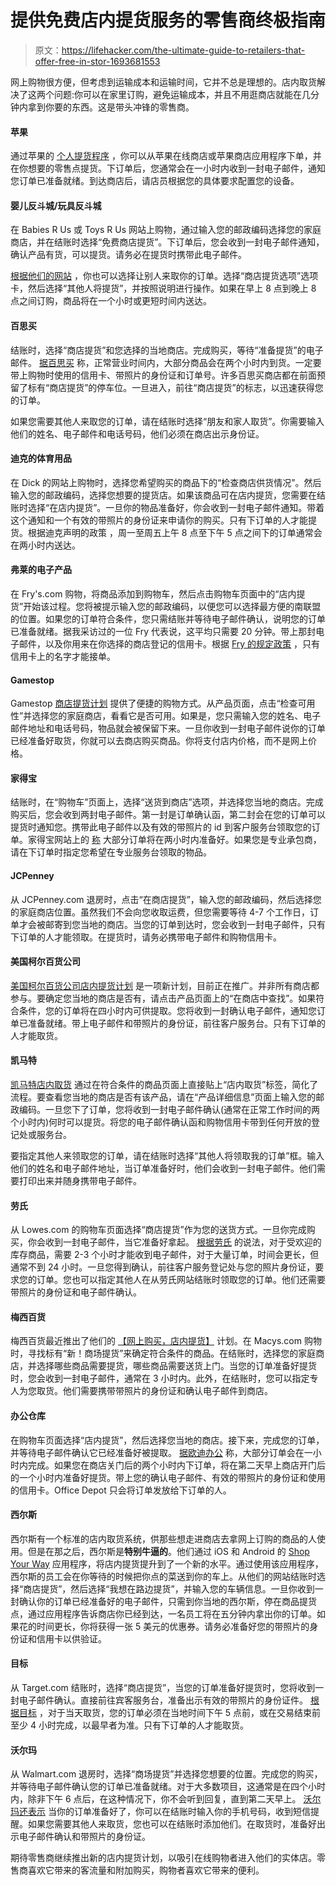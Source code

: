# 提供免费店内提货服务的零售商终极指南

> 原文：<https://lifehacker.com/the-ultimate-guide-to-retailers-that-offer-free-in-stor-1693681553>

网上购物很方便，但考虑到运输成本和运输时间，它并不总是理想的。店内取货解决了这两个问题:你可以在家里订购，避免运输成本，并且不用逛商店就能在几分钟内拿到你要的东西。这是带头冲锋的零售商。



#### **苹果**

通过苹果的 [个人提货程序](https://www.apple.com/retail/personal-pickup/) ，你可以从苹果在线商店或苹果商店应用程序下单，并在你想要的零售点提货。下订单后，您通常会在一小时内收到一封电子邮件，通知您订单已准备就绪。到达商店后，请店员根据您的具体要求配置您的设备。

#### **婴儿反斗城/玩具反斗城**

在 Babies R Us 或 Toys R Us 网站上购物，通过输入您的邮政编码选择您的家庭商店，并在结账时选择“免费商店提货”。下订单后，您会收到一封电子邮件通知，确认产品有货，可以提货。请务必在提货时携带此电子邮件。

[根据他们的网站](http://www.toysrus.com/shop/index.jsp?categoryId=4033857) ，你也可以选择让别人来取你的订单。选择“商店提货选项”选项卡，然后选择“其他人将提货”，并按照说明进行操作。如果在早上 8 点到晚上 8 点之间订购，商品将在一个小时或更短时间内送达。

#### **百思买**

结账时，选择“商店提货”和您选择的当地商店。完成购买，等待“准备提货”的电子邮件。 [据百思买](http://www.bestbuy.com/site/help-topics/store-pickup/pcmcat204400050014.c?id=pcmcat204400050014) 称，正常营业时间内，大部分商品会在两个小时内到货。一定要带上购物时使用的信用卡、带照片的身份证和订单号。许多百思买商店都在前面预留了标有“商店提货”的停车位。一旦进入，前往“商店提货”的标志，以迅速获得您的订单。

如果您需要其他人来取您的订单，请在结账时选择“朋友和家人取货”。你需要输入他们的姓名、电子邮件和电话号码，他们必须在商店出示身份证。

#### **迪克的体育用品**

在 Dick 的网站上购物时，选择您希望购买的商品下的“检查商店供货情况”。然后输入您的邮政编码，选择您想要的提货店。如果该商品可在店内提货，您需要在结账时选择“在店内提货”。一旦你的物品准备好，你会收到一封电子邮件通知。带着这个通知和一个有效的带照片的身份证来申请你的购买。只有下订单的人才能提货。根据迪克声明的政策 ，周一至周五上午 8 点至下午 5 点之间下的订单通常会在两小时内送达。

#### **弗莱的电子产品**

在 Fry's.com 购物，将商品添加到购物车，然后点击购物车页面中的“店内提货”开始该过程。您将被提示输入您的邮政编码，以便您可以选择最方便的南联盟的位置。如果您的订单符合条件，您只需结账并等待电子邮件确认，说明您的订单已准备就绪。据我采访过的一位 Fry 代表说，这平均只需要 20 分钟。带上那封电子邮件，以及你用来在你选择的商店登记的信用卡。根据 [Fry 的规定政策](http://www.frys.com/template/help/index/FE30/Service3/Assistance/Middle_Topics/A2DomesticShipping) ，只有信用卡上的名字才能接单。

#### **Gamestop**

Gamestop [商店提货计划](http://www.gamestop.com/gs/landing/hops_info/) 提供了便捷的购物方式。从产品页面，点击“检查可用性”并选择您的家庭商店，看看它是否可用。如果是，您只需输入您的姓名、电子邮件地址和电话号码，物品就会被保留下来。一旦你收到一封电子邮件说你的订单已经准备好取货，你就可以去商店购买商品。你将支付店内价格，而不是网上价格。

#### **家得宝**

结账时，在“购物车”页面上，选择“送货到商店”选项，并选择您当地的商店。完成购买后，您会收到两封电子邮件。第一封是订单确认函，第二封会在您的订单可以提货时通知您。携带此电子邮件以及有效的带照片的 id 到客户服务台领取您的订单。家得宝网站上的 [称](http://www.homedepot.com/c/pick_up_in_store) 大部分订单将在两小时内准备好。如果您是专业承包商，请在下订单时指定您希望在专业服务台领取的物品。

#### **JCPenney**

从 JCPenney.com 退房时，点击“在商店提货”，输入您的邮政编码，然后选择您的家庭商店位置。虽然我们不会向您收取运费，但您需要等待 4-7 个工作日，订单才会被邮寄到您当地的商店。当您的订单到达时，您会收到一封电子邮件，只有下订单的人才能领取。在提货时，请务必携带电子邮件和购物信用卡。

#### **美国柯尔百货公司**

[美国柯尔百货公司店内提货计划](https://cs.kohls.com/app/answers/detail/a_id/1169/~/buy-online,-pick-up-in-store) 是一项新计划，目前正在推广。并非所有商店都参与。要确定您当地的商店是否有，请点击产品页面上的“在商店中查找”。如果符合条件，您的订单将在四小时内可供提取。您将收到一封确认电子邮件，通知您订单已准备就绪。带上电子邮件和带照片的身份证，前往客户服务台。只有下订单的人才能取货。

#### 凯马特

[凯马特店内取货](http://www.kmart.com/free-store-pick-up/dap-120000000360431) 通过在符合条件的商品页面上直接贴上“店内取货”标签，简化了流程。要查看您当地的商店是否有该产品，请在“产品详细信息”页面上输入您的邮政编码。一旦您下了订单，您将收到一封电子邮件确认(通常在正常工作时间的两个小时内)何时可以提货。将您的电子邮件确认函和购物信用卡带到任何开放的登记处或服务台。

要指定其他人来领取您的订单，请在结账时选择“其他人将领取我的订单”框。输入他们的姓名和电子邮件地址，当订单准备好时，他们会收到一封电子邮件。他们需要打印出来并随身携带电子邮件。

#### **劳氏**

从 Lowes.com 的购物车页面选择“商店提货”作为您的送货方式。一旦你完成购买，你会收到一封电子邮件，当它准备好拿起。 [根据劳氏](http://www.lowes.com/cd_shipping+and+delivery_378641591_) 的说法，对于受欢迎的库存商品，需要 2-3 个小时才能收到电子邮件，对于大量订单，时间会更长，但通常不到 24 小时。一旦您得到确认，前往客户服务登记处与您的照片身份证，要求您的订单。您也可以指定其他人在从劳氏网站结账时领取您的订单。他们还需要带照片的身份证和电子邮件确认。

#### **梅西百货**

梅西百货最近推出了他们的 [【网上购买，店内提货】](http://www1.macys.com/m/campaign/splash/buy-online-pickup-in-store/buy-online-pickup-in-store) 计划。在 Macys.com 购物时，寻找标有“新！商场提货”来确定符合条件的商品。在结账时，选择您的家庭商店，并选择哪些商品需要提货，哪些商品需要送货上门。当您的订单准备好提货时，您会收到一封电子邮件，通常在 3 小时内。此外，在结账时，您可以指定专人为您取货。他们需要携带带照片的身份证和确认电子邮件到商店。

#### **办公仓库**

在购物车页面选择“店内提货”，然后选择您当地的商店。接下来，完成您的订单，并等待电子邮件确认它已经准备好被提取。 [据欧迪办公](http://www.officedepot.com/a/promo/pages/buyonline/) 称，大部分订单会在一小时内完成。如果您在商店关门后的两个小时内下订单，将在第二天早上商店开门后的一个小时内准备好提货。带上您的确认电子邮件、有效的带照片的身份证和使用的信用卡。Office Depot 只会将订单发放给下订单的人。

#### **西尔斯**

西尔斯有一个标准的店内取货系统，供那些想走进商店去拿网上订购的商品的人使用。但是在那之后，西尔斯是**特别牛逼的**。他们通过 iOS 和 Android 的 [Shop Your Way](http://www.shopyourway.com/mobile) 应用程序，将店内提货提升到了一个新的水平。通过使用该应用程序，西尔斯的员工会在你等待的时候把你点的菜送到你的车上。从他们的网站结账时选择“商店提货”，然后选择“我想在路边提货”，并输入您的车辆信息。一旦你收到一封确认你的订单已经准备好的电子邮件，只需到你当地的西尔斯，停在商品提货点，通过应用程序告诉商店你已经到达，一名员工将在五分钟内拿出你的订单。如果花的时间更长，你将获得一张 5 美元的优惠券。请务必准备好您的带照片的身份证和信用卡以供验证。

#### **目标**

从 Target.com 结账时，选择“商店提货”，当您的订单准备好提货时，您将收到一封电子邮件确认。直接前往宾客服务台，准备出示有效的带照片的身份证件。 [根据目标](http://www.target.com/c/store-pickup/-/N-55fqz) ，对于当天取货，您的订单必须在当地时间下午 5 点前，或在交易结束前至少 4 小时完成，以最早者为准。只有下订单的人才能取货。

#### **沃尔玛**

从 Walmart.com 退房时，选择“商场提货”并选择您想要的位置。完成您的购买，并等待电子邮件确认您的订单已准备就绪。对于大多数项目，这通常是在四个小时内，除非下午 6 点后，在这种情况下，你不会听到回复，直到第二天早上。 [沃尔玛还表示](http://help.walmart.com/app/answers/detail/a_id/281) 当你的订单准备好了，你可以在结账时输入你的手机号码，收到短信提醒。如果您需要其他人来取货，您也可以在结账时添加他们。在取货时，准备好出示电子邮件确认和带照片的身份证。

期待零售商继续推出新的店内提货计划，以吸引在线购物者进入他们的实体店。零售商喜欢它带来的客流量和附加购买，购物者喜欢它带来的便利。